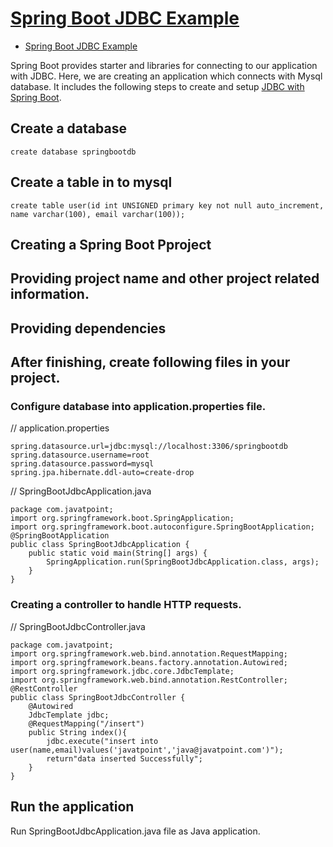 # [Spring Boot JDBC Example](https://www.javatpoint.com/spring-boot-jdbc-example)

- [Spring Boot JDBC Example](#spring-boot-jdbc-example)

Spring Boot provides starter and libraries for connecting to our application with JDBC. Here, we are creating an application which connects with Mysql database. It includes the following steps to create and setup [JDBC with Spring Boot](https://www.javatpoint.com/spring-boot-jdbc).

## Create a database

    create database springbootdb  

## Create a table in to mysql

    create table user(id int UNSIGNED primary key not null auto_increment, name varchar(100), email varchar(100));  

## Creating a Spring Boot Pproject

## Providing project name and other project related information.

## Providing dependencies

## After finishing, create following files in your project.

### Configure database into application.properties file.

// application.properties

    spring.datasource.url=jdbc:mysql://localhost:3306/springbootdb  
    spring.datasource.username=root  
    spring.datasource.password=mysql  
    spring.jpa.hibernate.ddl-auto=create-drop  

// SpringBootJdbcApplication.java

    package com.javatpoint;  
    import org.springframework.boot.SpringApplication;  
    import org.springframework.boot.autoconfigure.SpringBootApplication;  
    @SpringBootApplication  
    public class SpringBootJdbcApplication {  
        public static void main(String[] args) {  
            SpringApplication.run(SpringBootJdbcApplication.class, args);  
        }  
    }  

### Creating a controller to handle HTTP requests.

// SpringBootJdbcController.java

    package com.javatpoint;  
    import org.springframework.web.bind.annotation.RequestMapping;  
    import org.springframework.beans.factory.annotation.Autowired;  
    import org.springframework.jdbc.core.JdbcTemplate;  
    import org.springframework.web.bind.annotation.RestController;  
    @RestController  
    public class SpringBootJdbcController {  
        @Autowired  
        JdbcTemplate jdbc;    
        @RequestMapping("/insert")  
        public String index(){  
            jdbc.execute("insert into user(name,email)values('javatpoint','java@javatpoint.com')");  
            return"data inserted Successfully";  
        }  
    }  

## Run the application

Run SpringBootJdbcApplication.java file as Java application.
